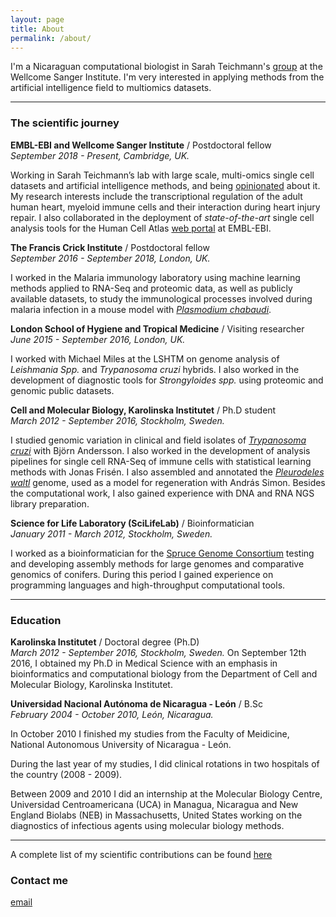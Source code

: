 ```yaml
---
layout: page
title: About
permalink: /about/
---
```

 
I'm a Nicaraguan computational biologist in Sarah Teichmann's [group](http://www.teichlab.org/) at the 
Wellcome Sanger Institute. I'm very interested in applying methods from the artificial intelligence field 
to multiomics datasets. 

---

### The scientific journey

**EMBL-EBI and Wellcome Sanger Institute** / Postdoctoral fellow  
_September  2018 - Present,  Cambridge, UK._

Working in Sarah Teichmann’s lab with large scale, multi-omics single cell datasets and artificial intelligence methods, and being [opinionated](https://www.cell.com/trends/immunology/fulltext/S1471-4906(19)30192-9?_returnURL=https%3A%2F%2Flinkinghub.elsevier.com%2Fretrieve%2Fpii%2FS1471490619301929%3Fshowall%3Dtrue) about it. My research interests include the transcriptional regulation of the adult human heart, myeloid immune cells and their interaction during heart injury repair.  I also collaborated in the deployment of _state-of-the-art_ single cell analysis tools for the Human Cell Atlas [web portal](https://academic.oup.com/nar/article/48/D1/D77/5609521) at EMBL-EBI.  

**The Francis Crick Institute** / Postdoctoral fellow  
_September  2016 - September 2018,  London, UK._

I worked in the Malaria immunology laboratory using machine learning methods applied to RNA-Seq and proteomic data, as well as publicly available datasets, to study the immunological processes involved during malaria infection in a mouse model with [_Plasmodium chabaudi_](https://www.nature.com/articles/s41598-019-52388-y). 

**London School of Hygiene and Tropical Medicine** / Visiting researcher  
_June 2015 - September 2016,  London, UK._

I worked with Michael Miles at the LSHTM on genome analysis of _Leishmania Spp._ and _Trypanosoma cruzi_ hybrids. I also worked in the development of diagnostic tools for _Strongyloides spp._ using proteomic and genomic public datasets.  

**Cell and Molecular Biology, Karolinska Institutet** / Ph.D student  
_March 2012 - September 2016,  Stockholm, Sweden._

I studied genomic variation in clinical and field isolates of [_Trypanosoma cruzi_]((https://www.biorxiv.org/content/10.1101/283531v2)) with Bjӧrn Andersson. I also worked in the development of analysis pipelines for single cell RNA-Seq of immune cells with statistical learning methods with Jonas Frisén. I also assembled and annotated the [_Pleurodeles waltl_](https://www.nature.com/articles/s41467-017-01964-9) genome, used as a model for regeneration with András Simon. Besides the computational work, I also gained experience with DNA and RNA NGS library preparation. 

**Science for Life Laboratory (SciLifeLab)** / Bioinformatician  
_January 2011 -  March 2012,  Stockholm, Sweden._

I worked as a bioinformatician for the [Spruce Genome Consortium](https://www.nature.com/articles/nature12211) testing and developing assembly methods for large genomes and comparative genomics of conifers.  During this period I gained experience on programming languages and high-throughput computational tools.

---

### Education

**Karolinska Institutet** / Doctoral degree (Ph.D)  
_March 2012 - September 2016,  Stockholm, Sweden._
On September 12th 2016, I obtained my Ph.D in Medical Science with an emphasis in bioinformatics and computational biology from the Department of Cell and Molecular Biology, Karolinska Institutet. 

**Universidad Nacional Autónoma de Nicaragua - León** / B.Sc  
_February 2004 - October 2010,  León, Nicaragua._

In October 2010 I finished my studies from the Faculty of Meidicine, National Autonomous University of Nicaragua - León. 

During the last year of my studies, I did clinical rotations in two hospitals of the country (2008 - 2009). 

Between 2009 and 2010 I did an internship at the Molecular Biology Centre, Universidad Centroamericana (UCA) in Managua, Nicaragua and New England Biolabs (NEB) in Massachusetts, United States working on the diagnostics of infectious agents using molecular biology methods.  

---

A complete list of my scientific contributions can be found [here](https://pubmed.ncbi.nlm.nih.gov/?term=Talavera-L%C3%B3pez+C&cauthor_id=31645299)

### Contact me

[email](mailto:cntalaveralopez@gmail.com)